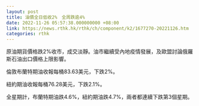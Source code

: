 ```yaml
---
layout: post
title: 油價全日低收2%　全周跌逾4%
date: 2022-11-26 05:57:38.000000000 +08:00
link: https://news.rthk.hk/rthk/ch/component/k2/1677270-20221126.htm
categories: rthk
---
```


原油期貨價格跌2%收市，成交淡靜。油市繼續受內地疫情發展，及歐盟討論俄羅斯石油出口價格上限影響。

倫敦布蘭特期油收報每桶83.63美元，下跌2%。

紐約期油收報每桶76.28美元，下跌2.1%。

全星期計，布蘭特期油跌4.6%，紐約期油跌4.7%，兩者都連續下跌第3個星期。
